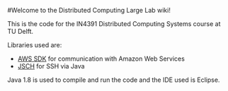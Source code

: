 #Welcome to the Distributed Computing Large Lab wiki!

This is the code for the IN4391 Distributed Computing Systems course at TU Delft.

Libraries used are:

- [AWS SDK](https://aws.amazon.com/sdk-for-java/) for communication with Amazon Web Services
- [JSCH](http://www.jcraft.com/jsch/) for SSH via Java

Java 1.8 is used to compile and run the code and the IDE used is Eclipse.
